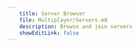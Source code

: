 ```yaml
---
    title: Server Browser
    file: Multiplayer/Servers.md
    description: Browse and join servers
    showEditLink: false
---
```


